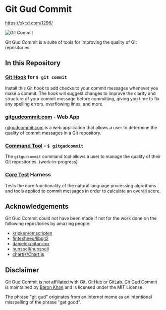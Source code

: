 Git Gud Commit
===

https://xkcd.com/1296/


![Git Commit](https://imgs.xkcd.com/comics/git_commit.png "Git Commit")

Git Gud Commit is a suite of tools for improving the quality of Git repositories.

In this Repository
---

### [Git Hook](https://github.com/BaronKhan/gitgudcommit/tree/master/hook) for `$ git commit`

Install this Git hook to add checks to your commit messages whenever you make a
commit. The hook will suggest changes to improve the clarity and structure of
your commit message before committing, giving you time to fix any spelling errors,
overflowing lines, and more.

### [gitgudcommit.com](http://gitgudcommit.com/) - Web App

[gitgudcommit.com](http://gitgudcommit.com/) is a web application that allows a
user to determine the quality of commit messages in a Git repository.

### [Command Tool](https://github.com/BaronKhan/gitgudcommit/tree/master/linux) - `$ gitgudcommit`

The `gitgudcommit` command tool allows a user to manage the quality of their
Git repositories. (work-in-progress)

### [Core Test](https://github.com/BaronKhan/gitgudcommit/tree/master/core) Harness

Tests the core functionality of the natural language processing algorithms and
tools applied to commit messages in order to calculate an overall score.

Acknowledgements
---

Git Gud Commit could not have been made if not for the work done on the following
repositories by amazing people:
* [kripken/emscripten](https://github.com/kripken/emscripten)
* [fintechneo/libgit2](https://github.com/fintechneo/libgit2)
* [danieldk/citar-cxx](https://github.com/danieldk/citar-cxx)
* [hunspell/hunspell](https://github.com/hunspell/hunspell)
* [chartjs/Chart.js](https://github.com/chartjs/Chart.js)

Disclaimer
---

Git Gud Commit is not affiliated with Git, GitHub or GitLab. Git Gud Commit is maintained
by [Baron Khan](https://github.com/BaronKhan) and is licensed under the MIT License.

The phrase "git gud" originates from an Internet meme as an intentional
misspelling of the phrase "get good".